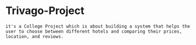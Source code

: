 # Trivago-Project
    it's a College Project which is about building a system that helps the user to choose between different hotels and comparing their prices, location, and reviews.